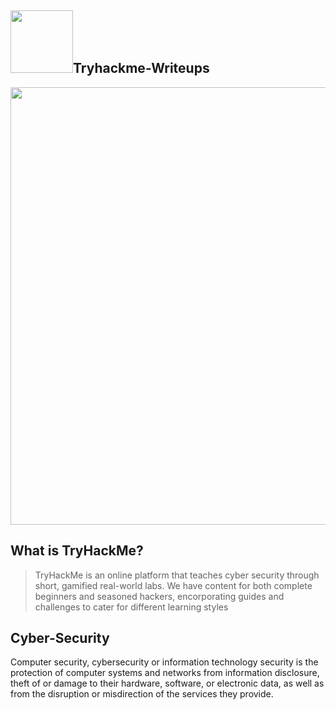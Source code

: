 ## <img src="https://assets.tryhackme.com/img/THMlogo.png" width="100px">Tryhackme-Writeups
<img src="https://blog.tryhackme.com/content/images/2020/08/1.png" width="700px">

## What is TryHackMe?
>TryHackMe is an online platform that teaches cyber security through short, gamified real-world labs. We have content for both complete beginners and seasoned hackers, encorporating guides and challenges to cater for different learning styles

## Cyber-Security
<p>Computer security, cybersecurity or information technology security is the protection of computer systems and networks from information disclosure, theft of or damage to their hardware, software, or electronic data, as well as from the disruption or misdirection of the services they provide. </p>
